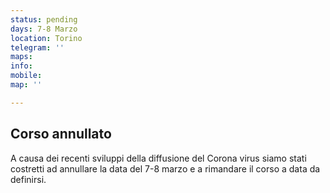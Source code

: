```yaml
---
status: pending
days: 7-8 Marzo
location: Torino
telegram: ''
maps: 
info: 
mobile: 
map: ''

---
```

## Corso annullato

A causa dei recenti sviluppi della diffusione del Corona virus siamo stati costretti ad annullare la data del 7-8 marzo e a rimandare il corso a data da definirsi.